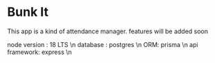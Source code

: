 # Bunk It
This app is a kind of attendance manager. features will be added soon

node version : 18 LTS \n
database : postgres \n 
ORM: prisma \n 
api framework: express \n
